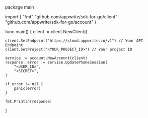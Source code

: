 package main

import (
    "fmt"
    "github.com/appwrite/sdk-for-go/client"
    "github.com/appwrite/sdk-for-go/account"
)

func main() {
    client := client.NewClient()

    client.SetEndpoint("https://cloud.appwrite.io/v1") // Your API Endpoint
    client.SetProject("<YOUR_PROJECT_ID>") // Your project ID

    service := account.NewAccount(client)
    response, error := service.UpdatePhoneSession(
        "<USER_ID>",
        "<SECRET>",
    )

    if error != nil {
        panic(error)
    }

    fmt.Println(response)
}

